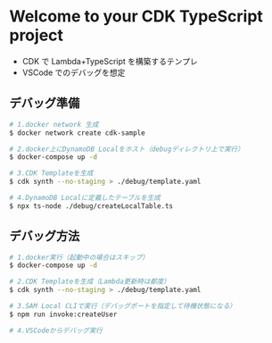 # Welcome to your CDK TypeScript project

- CDK で Lambda+TypeScript を構築するテンプレ
- VSCode でのデバッグを想定

## デバッグ準備

```bash
# 1.docker network 生成
$ docker network create cdk-sample

# 2.docker上にDynamoDB Localをホスト（debugディレクトリ上で実行）
$ docker-compose up -d

# 3.CDK Templateを生成
$ cdk synth --no-staging > ./debug/template.yaml

# 4.DynamoDB Localに定義したテーブルを生成
$ npx ts-node ./debug/createLocalTable.ts
```

## デバッグ方法

```bash
# 1.docker実行（起動中の場合はスキップ）
$ docker-compose up -d

# 2.CDK Templateを生成（Lambda更新時は都度）
$ cdk synth --no-staging > ./debug/template.yaml

# 3.SAM Local CLIで実行（デバッグポートを指定して待機状態になる）
$ npm run invoke:createUser

# 4.VSCodeからデバッグ実行
```
